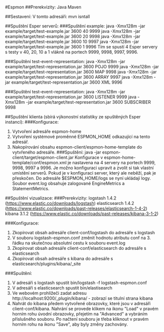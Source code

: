 #Espmon
##Prerekvizity:
Java
Maven

##Sestavení:
V tomto adresáři:
mvn isntall

##Spuštění Esper serverů:
###Spuštění example:
java -Xmx128m -jar example/target/test-example.jar 3600 40 9999
java -Xmx128m -jar example/target/test-example.jar 3600 20 9998
java -Xmx128m -jar example/target/test-example.jar 3600 10 9997
java -Xmx128m -jar example/target/test-example.jar 3600 1 9996
Tím se spustí 4 Esper servery s testy v 40, 20, 10 a 1 vlákně na portech 9999, 9998, 9997, 9996.

###Spuštění test-event-representation:
java -Xmx128m -jar example/target/test-representation.jar 3600 POJO 9999
java -Xmx128m -jar example/target/test-representation.jar 3600 MAP 9998
java -Xmx128m -jar example/target/test-representation.jar 3600 ARRAY 9997
java -Xmx128m -jar example/target/test-representation.jar 3600 XML 9996

###Spuštění test-event-representation:
java -Xmx128m -jar example/target/test-representation.jar 3600 LISTENER 9999
java -Xmx128m -jar example/target/test-representation.jar 3600 SUBSCRIBER 9998

##Spuštění klienta (sbírá výkonostní statistiky ze spuštěných Esper instancí):
###Konfigurace:
1) Vytvoření adresáře espmon-home
2) Vytvoření systémové proměnné ESPMON_HOME odkazující na tento adresář.
3) Nakopírování obsahu espmon-client/espmon-home-template do vytvřeného adresáře.
###Spuštění:
java -jar espmon-client/target/espmon-client.jar
Konfigurace v espmon-home-template/conf/espmon.xml je nastavena na 4 servery na portech 9999, 9998, 9997 a 9996.
Je možno konfiguraci upravit a zvolit si tak vlastní umístění serverů. Pokud je v konfiguraci server, který ale neběží,
pak je přeskočen.
Do adresáře $ESPMON_HOME/logs se nyní ukládají logy. Soubor event.log obsahuje zalogované EngineMetrics a StatementMetrics.


##Spuštění vizualizace:
###Prerekvizity:
logstash 1.4.2 (https://www.elastic.co/downloads/logstash)
elasticsearch 1.4.2 (https://www.elastic.co/downloads/past-releases/elasticsearch-1-4-2)
kibana 3.1.2 (https://www.elastic.co/downloads/past-releases/kibana-3-1-2)

###Konfigurace:
1) Zkopírovat obsah adresáře client-conf/logstash do adresáře s logstash
2) V souboru logstash-espmon.conf změnit hodnotu atributu conf na 3. řádku na skutečnou absolutní cestu k souboru event.log
3) Zkopírovat obsah adresáře client-conf/elasticsearch do adresáře s elasticsearch
4) Zkopírovat obsah adresáře s kibana do adresáře s elasticsearch/plugins/kibana/_site

###Spuštění:
1) V adresáři s logstash spustit bin/logstash -f logstash-espmon.conf
2) V adresáři s elasticsearch spustit bin/elastisearch
3) Ve webovém prohlížeči zadat adresu http://localhost:9200/_plugin/kibana/ - zobrazí se titulní strana kibana
4) Nahrát do kibana předem vytvořené obrazovky, které jsou v adresáři client-conf/kibana.
Nahrání se provede klikem na ikonu "Load" v pravém horním rohu úvodní obrazovky, přejetím na "Advanced"
a vybráním příslušného souboru. Po načtení souboru je třeba kliknout v pravém horním rohu na ikonu
"Save", aby byly změny zachovány.


